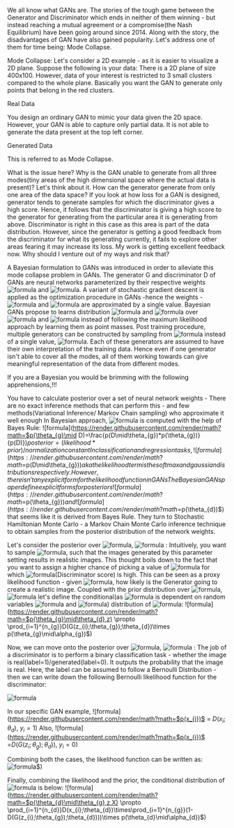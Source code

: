 We all know what GANs are.
The stories of the tough game between the Generator and Discriminator which ends in neither of them winning - but instead reaching a mutual agreement or a compromise(the Nash Equilibrium) have been going around since 2014. Along with the story, the disadvantages of GAN have also gained popularity. Let's address one of them for time being: Mode Collapse.

Mode Collapse: 
Let's consider a 2D example - as it is easier to visualize a 2D plane.
Suppose the following is your data: There is a 2D plane of size 400x100. However, data of your interest is restricted to 3 small clusters compared to the whole plane. Basically you want the GAN to generate only points that belong in the red clusters.


Real Data

You design an ordinary GAN to mimic your data given the 2D space. However, your GAN is able to capture only partial data. It is not able to generate the data present at the top left corner.


Generated Data

This is referred to as Mode Collapse.

What is the issue here? Why is the GAN unable to generate from all three modes(tiny areas of the high dimensional space where the actual data is present)?
Let's think about it.
How can the generator generate from only one area of the data space?
If you look at how loss for a GAN is designed, generator tends to generate samples for which the discriminator gives a high score. 
Hence, it follows that the discriminator is giving a high score to the generator for generating from the particular area it is generating from above. 
Discriminator is right in this case as this area is part of the data distribution.
However, since the generator is getting a good feedback from the discriminator for what its generating currently, it fails to explore other areas fearing it may increase its loss.
My work is getting excellent feedback now. Why should I venture out of my ways and risk that?

A Bayesian formulation to GANs was introduced in order to alleviate this mode collapse problem in GANs.
The generator G and discriminator D of GANs are neural networks parameterized by their respective weights ![formula](https://render.githubusercontent.com/render/math?math=$\theta_{g}$) and ![formula](https://render.githubusercontent.com/render/math?math=$\theta_{d}$). A variant of stochastic gradient descent is applied as the optimization procedure in GANs -hence the weights - ![formula](https://render.githubusercontent.com/render/math?math=$\theta_{g}$) and ![formula](https://render.githubusercontent.com/render/math?math=$\theta_{d}$) are approximated by a single value. 
Bayesian GANs propose to learns distribution ![formula](https://render.githubusercontent.com/render/math?math=$p(\theta_{g})$) and ![formula](https://render.githubusercontent.com/render/math?math=$p(\theta_{d})$) over ![formula](https://render.githubusercontent.com/render/math?math=$\theta_{g}$) and ![formula](https://render.githubusercontent.com/render/math?math=$\theta_{d}$) instead of following the maximum likelihood approach by learning them as point masses. 
Post training procedure, multiple generators can be constructed by sampling from ![formula](https://render.githubusercontent.com/render/math?math=$p(\theta_{g})$) instead of a single value, ![formula](https://render.githubusercontent.com/render/math?math=$\theta_{g}$). Each of these generators are assumed to have their own interpretation of the training data. Hence even if one generator isn't able to cover all the modes, all of them working towards can give meaningful representation of the data from different modes.

If you are a Bayesian you would be brimming with the following apprehensions,!!!

You have to calculate posterior over a set of neural network weights - There are no exact inference methods that can perform this - and few methods(Variational Inference/ Markov Chain sampling) who approximate it well enough 
In Bayesian approach, ![formula](https://render.githubusercontent.com/render/math?math=$p(\theta_{g})$) is computed with the help of Bayes Rule: ![formula](https://render.githubusercontent.com/render/math?math=$p(\theta_{g}\mid D)=\frac{p(D\mid\theta_{g})*p(\theta_{g})}{p(D)}$)
posterior=(likelihood * prior)/normalization constant                                                                 
In classification and regression tasks, ![formula](https://render.githubusercontent.com/render/math?math=$p(D\mid\theta_{g})$) aka the likelihood term is the softmax and gaussian distributions respectively. However, there isn't any explicit form for the likelihood function in GANs 
The Bayesian GANs paper define explicit forms for posteriors ![formula](https://render.githubusercontent.com/render/math?math=$p(\theta_{g})$) and ![formula](https://render.githubusercontent.com/render/math?math=$p(\theta_{d})$) that seems like it is derived from Bayes Rule.
They turn to Stochastic Hamiltonian Monte Carlo - a Markov Chain Monte Carlo inference technique to obtain samples from the posterior distribution of the network weights.

Let's consider the posterior over ![formula](https://render.githubusercontent.com/render/math?math=$\theta_{g}$),  ![formula](https://render.githubusercontent.com/render/math?math=$p(\theta_{g})$) :
Intuitively, you want to sample ![formula](https://render.githubusercontent.com/render/math?math=$\theta_{g}$), such that the images generated by this parameter setting results in realistic images.
This thought boils down to the fact that you want to assign a higher chance of picking a value of  ![formula](https://render.githubusercontent.com/render/math?math=$\theta_{g}$) for which ![formula](https://render.githubusercontent.com/render/math?math=$D(G(z;\theta_{g});\theta_{d})$)(Discriminator score) is high. This can be seen as a proxy likelihood function - given ![formula](https://render.githubusercontent.com/render/math?math=$\theta_{g}$), how likely is the Generator going to create a realistic image.
Coupled with the prior distribution over ![formula](https://render.githubusercontent.com/render/math?math=$\theta_{g}$), ![formula](https://render.githubusercontent.com/render/math?math=$p(\theta_{g}\mid\alpha_{g})$) let's define the conditional(as ![formula](https://render.githubusercontent.com/render/math?math=$\theta_{g}$) is dependent on random variables ![formula](https://render.githubusercontent.com/render/math?math=$z$) and ![formula](https://render.githubusercontent.com/render/math?math=$\theta_{d}$)) distribution of ![formula](https://render.githubusercontent.com/render/math?math=$\theta_{g}$):
![formula](https://render.githubusercontent.com/render/math?math=$p(\theta_{g}\mid\theta_{d},z) \propto \prod_{i=1}^{n_{g}}D(G(z_{i};\theta_{g});\theta_{d})\times p(\theta_{g}\mid\alpha_{g})$)

Now, we can move onto the posterior over ![formula](https://render.githubusercontent.com/render/math?math=$\theta_{d}$),  ![formula](https://render.githubusercontent.com/render/math?math=$p(\theta_{d})$) :
The job of a discriminator is to perform a binary classification task - whether the image is real(label=1)/generated(label=0). It outputs the probability that the image is real. Here, the label can be assumed to follow a Bernoulli Distribution - then we can write down the following Bernoulli likelihood function for the discriminator:

![formula](https://render.githubusercontent.com/render/math?math=$L(\theta)=\prod_{i=1}^{N}p(x_{i})^{y_{i}}(1-p(x_{i}))^{1-y_{i}}$)

In our specific GAN example, ![formula](https://render.githubusercontent.com/render/math?math=$p(x_{i})$ = $D(x_{i};\theta_{d})$, $y_{i}=1$)
                                        Also, ![formula](https://render.githubusercontent.com/render/math?math=$p(x_{i})$ =$D(G(z_{i};\theta_{g});\theta_{d}))$, $y_{i}=0$)

Combining both the cases, the likelihood function can be written as: ![formula](https://render.githubusercontent.com/render/math?math=$\prod_{i=1}^{n_{d}}D(x_{i};\theta_{d})\times\prod_{i=1}^{n_{g}}(1-D(G(z_{i};\theta_{g});\theta_{d})))$)

Finally, combining the likelihood and the prior, the conditional distribution of ![formula](https://render.githubusercontent.com/render/math?math=$\theta_{d}$) is below:
![formula](https://render.githubusercontent.com/render/math?math=$p(\theta_{d}\mid\theta_{g},z,X) \propto \prod_{i=1}^{n_{d}}D(x_{i};\theta_{d})\times\prod_{i=1}^{n_{g}}(1-D(G(z_{i};\theta_{g});\theta_{d})))\times p(\theta_{d}\mid\alpha_{d})$)
